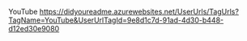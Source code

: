 YouTube
https://didyoureadme.azurewebsites.net/UserUrls/TagUrls?TagName=YouTube&UserUrlTagId=9e8d1c7d-91ad-4d30-b448-d12ed30e9080
